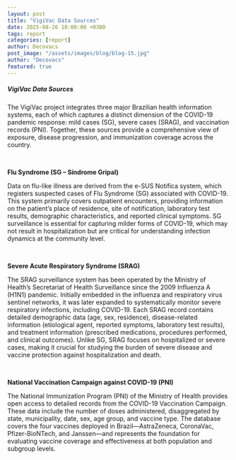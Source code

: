 ```yaml
---
layout: post
title: "VigiVac Data Sources"
date: 2025-08-26 10:00:00 +0300
tags: report
categories: [report]
author: Decovacs
post_image: "/assets/images/blog/blog-15.jpg"
author: "Decovacs"
featured: true
---
```


<h5>VigiVac Data Sources</h5>
<p>The VigiVac project integrates three major Brazilian health information systems, each of which captures a distinct dimension of the COVID-19 pandemic response: mild cases (SG), severe cases (SRAG), and vaccination records (PNI). Together, these sources provide a comprehensive view of exposure, disease progression, and immunization coverage across the country.</p>

<br>

<p><b>Flu Syndrome (SG – Síndrome Gripal)</b></p>
<p>Data on flu-like illness are derived from the e-SUS Notifica system, which registers suspected cases of Flu Syndrome (SG) associated with COVID-19. This system primarily covers outpatient encounters, providing information on the patient’s place of residence, site of notification, laboratory test results, demographic characteristics, and reported clinical symptoms. SG surveillance is essential for capturing milder forms of COVID-19, which may not result in hospitalization but are critical for understanding infection dynamics at the community level.</p>

<br>

<p><b>Severe Acute Respiratory Syndrome (SRAG)</b></p>
<p>The SRAG surveillance system has been operated by the Ministry of Health’s Secretariat of Health Surveillance since the 2009 Influenza A (H1N1) pandemic. Initially embedded in the influenza and respiratory virus sentinel networks, it was later expanded to systematically monitor severe respiratory infections, including COVID-19. Each SRAG record contains detailed demographic data (age, sex, residence), disease-related information (etiological agent, reported symptoms, laboratory test results), and treatment information (prescribed medications, procedures performed, and clinical outcomes). Unlike SG, SRAG focuses on hospitalized or severe cases, making it crucial for studying the burden of severe disease and vaccine protection against hospitalization and death.</p>

<br>

<p><b>National Vaccination Campaign against COVID-19 (PNI)</b></p>
<p>The National Immunization Program (PNI) of the Ministry of Health provides open access to detailed records from the COVID-19 Vaccination Campaign. These data include the number of doses administered, disaggregated by state, municipality, date, sex, age group, and vaccine type. The database covers the four vaccines deployed in Brazil—AstraZeneca, CoronaVac, Pfizer-BioNTech, and Janssen—and represents the foundation for evaluating vaccine coverage and effectiveness at both population and subgroup levels.</p>
